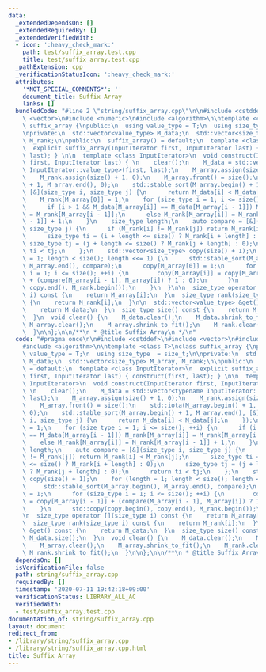 ```yaml
---
data:
  _extendedDependsOn: []
  _extendedRequiredBy: []
  _extendedVerifiedWith:
  - icon: ':heavy_check_mark:'
    path: test/suffix_array.test.cpp
    title: test/suffix_array.test.cpp
  _pathExtension: cpp
  _verificationStatusIcon: ':heavy_check_mark:'
  attributes:
    '*NOT_SPECIAL_COMMENTS*': ''
    document_title: Suffix Array
    links: []
  bundledCode: "#line 2 \"string/suffix_array.cpp\"\n\n#include <cstddef>\n#include\
    \ <vector>\n#include <numeric>\n#include <algorithm>\n\ntemplate <class T>\nclass\
    \ suffix_array {\npublic:\n  using value_type = T;\n  using size_type  = size_t;\n\
    \nprivate:\n  std::vector<value_type> M_data;\n  std::vector<size_type> M_array,\
    \ M_rank;\n\npublic:\n  suffix_array() = default;\n  template <class InputIterator>\n\
    \  explicit suffix_array(InputIterator first, InputIterator last) { construct(first,\
    \ last); } \n\n  template <class InputIterator>\n  void construct(InputIterator\
    \ first, InputIterator last) { \n    clear();\n    M_data = std::vector<typename\
    \ InputIterator::value_type>(first, last);\n    M_array.assign(size() + 1, 0);\n\
    \    M_rank.assign(size() + 1, 0);\n    M_array.front() = size();\n    std::iota(M_array.begin()\
    \ + 1, M_array.end(), 0);\n    std::stable_sort(M_array.begin() + 1, M_array.end(),\
    \ [&](size_type i, size_type j) {\n      return M_data[i] < M_data[j];\n    });\n\
    \    M_rank[M_array[0]] = 1;\n    for (size_type i = 1; i <= size(); ++i) {\n\
    \      if (i > 1 && M_data[M_array[i]] == M_data[M_array[i - 1]]) M_rank[M_array[i]]\
    \ = M_rank[M_array[i - 1]];\n      else M_rank[M_array[i]] = M_rank[M_array[i\
    \ - 1]] + 1;\n    }\n    size_type length;\n    auto compare = [&](size_type i,\
    \ size_type j) {\n      if (M_rank[i] != M_rank[j]) return M_rank[i] < M_rank[j];\n\
    \      size_type ti = (i + length <= size() ? M_rank[i + length] : 0);\n     \
    \ size_type tj = (j + length <= size() ? M_rank[j + length] : 0);\n      return\
    \ ti < tj;\n    };\n    std::vector<size_type> copy(size() + 1);\n    for (length\
    \ = 1; length < size(); length <<= 1) {\n      std::stable_sort(M_array.begin(),\
    \ M_array.end(), compare);\n      copy[M_array[0]] = 1;\n      for (size_type\
    \ i = 1; i <= size(); ++i) {\n        copy[M_array[i]] = copy[M_array[i - 1]]\
    \ + (compare(M_array[i - 1], M_array[i]) ? 1 : 0);\n      }\n      std::copy(copy.begin(),\
    \ copy.end(), M_rank.begin());\n    }\n  }\n\n  size_type operator [](size_type\
    \ i) const {\n    return M_array[i];\n  }\n  size_type rank(size_type i) const\
    \ {\n    return M_rank[i];\n  }\n\n  std::vector<value_type> &get() const {\n\
    \    return M_data;\n  }\n  size_type size() const {\n    return M_data.size();\n\
    \  }\n  void clear() {\n    M_data.clear();\n    M_data.shrink_to_fit();\n   \
    \ M_array.clear();\n    M_array.shrink_to_fit();\n    M_rank.clear();\n    M_rank.shrink_to_fit();\n\
    \  }\n\n};\n\n/**\n * @title Suffix Array\n */\n"
  code: "#pragma once\n\n#include <cstddef>\n#include <vector>\n#include <numeric>\n\
    #include <algorithm>\n\ntemplate <class T>\nclass suffix_array {\npublic:\n  using\
    \ value_type = T;\n  using size_type  = size_t;\n\nprivate:\n  std::vector<value_type>\
    \ M_data;\n  std::vector<size_type> M_array, M_rank;\n\npublic:\n  suffix_array()\
    \ = default;\n  template <class InputIterator>\n  explicit suffix_array(InputIterator\
    \ first, InputIterator last) { construct(first, last); } \n\n  template <class\
    \ InputIterator>\n  void construct(InputIterator first, InputIterator last) {\
    \ \n    clear();\n    M_data = std::vector<typename InputIterator::value_type>(first,\
    \ last);\n    M_array.assign(size() + 1, 0);\n    M_rank.assign(size() + 1, 0);\n\
    \    M_array.front() = size();\n    std::iota(M_array.begin() + 1, M_array.end(),\
    \ 0);\n    std::stable_sort(M_array.begin() + 1, M_array.end(), [&](size_type\
    \ i, size_type j) {\n      return M_data[i] < M_data[j];\n    });\n    M_rank[M_array[0]]\
    \ = 1;\n    for (size_type i = 1; i <= size(); ++i) {\n      if (i > 1 && M_data[M_array[i]]\
    \ == M_data[M_array[i - 1]]) M_rank[M_array[i]] = M_rank[M_array[i - 1]];\n  \
    \    else M_rank[M_array[i]] = M_rank[M_array[i - 1]] + 1;\n    }\n    size_type\
    \ length;\n    auto compare = [&](size_type i, size_type j) {\n      if (M_rank[i]\
    \ != M_rank[j]) return M_rank[i] < M_rank[j];\n      size_type ti = (i + length\
    \ <= size() ? M_rank[i + length] : 0);\n      size_type tj = (j + length <= size()\
    \ ? M_rank[j + length] : 0);\n      return ti < tj;\n    };\n    std::vector<size_type>\
    \ copy(size() + 1);\n    for (length = 1; length < size(); length <<= 1) {\n \
    \     std::stable_sort(M_array.begin(), M_array.end(), compare);\n      copy[M_array[0]]\
    \ = 1;\n      for (size_type i = 1; i <= size(); ++i) {\n        copy[M_array[i]]\
    \ = copy[M_array[i - 1]] + (compare(M_array[i - 1], M_array[i]) ? 1 : 0);\n  \
    \    }\n      std::copy(copy.begin(), copy.end(), M_rank.begin());\n    }\n  }\n\
    \n  size_type operator [](size_type i) const {\n    return M_array[i];\n  }\n\
    \  size_type rank(size_type i) const {\n    return M_rank[i];\n  }\n\n  std::vector<value_type>\
    \ &get() const {\n    return M_data;\n  }\n  size_type size() const {\n    return\
    \ M_data.size();\n  }\n  void clear() {\n    M_data.clear();\n    M_data.shrink_to_fit();\n\
    \    M_array.clear();\n    M_array.shrink_to_fit();\n    M_rank.clear();\n   \
    \ M_rank.shrink_to_fit();\n  }\n\n};\n\n/**\n * @title Suffix Array\n */"
  dependsOn: []
  isVerificationFile: false
  path: string/suffix_array.cpp
  requiredBy: []
  timestamp: '2020-07-11 19:42:18+09:00'
  verificationStatus: LIBRARY_ALL_AC
  verifiedWith:
  - test/suffix_array.test.cpp
documentation_of: string/suffix_array.cpp
layout: document
redirect_from:
- /library/string/suffix_array.cpp
- /library/string/suffix_array.cpp.html
title: Suffix Array
---
```

